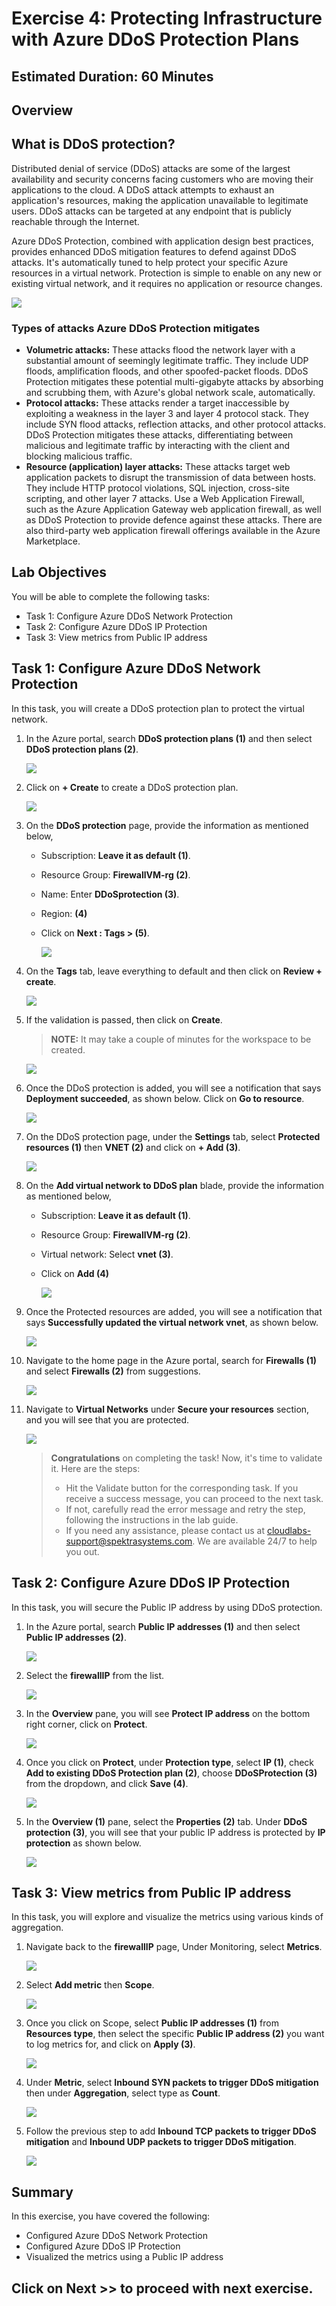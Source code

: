 # Exercise 4: Protecting Infrastructure with Azure DDoS Protection Plans

## Estimated Duration: 60 Minutes

## Overview

## What is DDoS protection?

Distributed denial of service (DDoS) attacks are some of the largest availability and security concerns facing customers who are moving their applications to the cloud. A DDoS attack attempts to exhaust an application's resources, making the application unavailable to legitimate users. DDoS attacks can be targeted at any endpoint that is publicly reachable through the Internet.

Azure DDoS Protection, combined with application design best practices, provides enhanced DDoS mitigation features to defend against DDoS attacks. It's automatically tuned to help protect your specific Azure resources in a virtual network. Protection is simple to enable on any new or existing virtual network, and it requires no application or resource changes.

  ![](images/ddos.png)

### Types of attacks Azure DDoS Protection mitigates

- **Volumetric attacks:** These attacks flood the network layer with a substantial amount of seemingly legitimate traffic. They include UDP floods, amplification floods, and other spoofed-packet floods. DDoS Protection mitigates these potential multi-gigabyte attacks by absorbing and scrubbing them, with Azure's global network scale, automatically.
- **Protocol attacks:** These attacks render a target inaccessible by exploiting a weakness in the layer 3 and layer 4 protocol stack. They include SYN flood attacks, reflection attacks, and other protocol attacks. DDoS Protection mitigates these attacks, differentiating between malicious and legitimate traffic by interacting with the client and blocking malicious traffic.
- **Resource (application) layer attacks:** These attacks target web application packets to disrupt the transmission of data between hosts. They include HTTP protocol violations, SQL injection, cross-site scripting, and other layer 7 attacks. Use a Web Application Firewall, such as the Azure Application Gateway web application firewall, as well as DDoS Protection to provide defence against these attacks. There are also third-party web application firewall offerings available in the Azure Marketplace.

## Lab Objectives

You will be able to complete the following tasks:

- Task 1: Configure Azure DDoS Network Protection
- Task 2: Configure Azure DDoS IP Protection
- Task 3: View metrics from Public IP address
  
## Task 1: Configure Azure DDoS Network Protection

In this task, you will create a DDoS protection plan to protect the virtual network.

1. In the Azure portal, search **DDoS protection plans (1)** and then select **DDoS protection plans (2)**.
 
   ![](images/ddos1.png)
 
1. Click on **+ Create** to create a DDoS protection plan.
 
    ![](images/ddos2.png)
 
1. On the **DDoS protection** page, provide the information as mentioned below,

   - Subscription: **Leave it as default (1)**.

   - Resource Group: **FirewallVM-rg (2)**.

   - Name: Enter **DDoSprotection (3)**.

   - Region: **<inject key="Region" /> (4)**

   - Click on **Next : Tags > (5)**.
 
     ![](images/upd-024.png)
 
1. On the **Tags** tab, leave everything to default and then click on **Review + create**.
 
     ![](images/ddos4.png)
  
1. If the validation is passed, then click on **Create**.

    >**NOTE:** It may take a couple of minutes for the workspace to be created.

      ![](images/upd-010.png)
 
1. Once the DDoS protection is added, you will see a notification that says **Deployment succeeded**, as shown below. Click on **Go to resource**.

      ![](images/upd-011.png)
 
1. On the DDoS protection page, under the **Settings** tab, select **Protected resources (1)** then **VNET (2)** and click on **+ Add (3)**.
 
      ![](images/infra-app-security-lab1-040.png)

1. On the **Add virtual network to DDoS plan** blade, provide the information as mentioned below,
    
    - Subscription: **Leave it as default (1)**.
    
    - Resource Group: **FirewallVM-rg (2)**.
    
    - Virtual network: Select **vnet (3)**.
    
    - Click on **Add (4)**
   
      ![](images/upd-012.png)
 
1. Once the Protected resources are added, you will see a notification that says **Successfully updated the virtual network vnet**, as shown below.
 
      ![](images/ddos9.png)
 
1. Navigate to the home page in the Azure portal, search for **Firewalls (1)** and select **Firewalls (2)** from suggestions.
 
    ![](images/infra-app-security-lab1-35.png)
 
1. Navigate to **Virtual Networks** under **Secure your resources** section, and you will see that you are protected.

    ![](images/infra-app-security-lab1-41.png)

   > **Congratulations** on completing the task! Now, it's time to validate it. Here are the steps:
   > - Hit the Validate button for the corresponding task. If you receive a success message, you can proceed to the next task. 
   > - If not, carefully read the error message and retry the step, following the instructions in the lab guide. 
   > - If you need any assistance, please contact us at cloudlabs-support@spektrasystems.com. We are available 24/7 to help you out.
 
   <validation step="d6923ba2-dfed-45e7-bedb-a5e206ea86c0" />

## Task 2: Configure Azure DDoS IP Protection

In this task, you will secure the Public IP address by using DDoS protection.

1. In the Azure portal, search **Public IP addresses (1)** and then select **Public IP addresses (2)**.

    ![](images/a33.png)

1. Select the **firewallIP** from the list.

    ![](images/upd-38.png)

1. In the **Overview** pane, you will see **Protect IP address** on the bottom right corner, click on **Protect**.

    ![](images/upd-025.png)

1. Once you click on **Protect**, under **Protection type**, select **IP (1)**, check **Add to existing DDoS Protection plan (2)**, choose **DDoSProtection (3)** from the dropdown, and click **Save (4)**.

    ![](images/081025(9).png)

1. In the **Overview (1)** pane, select the **Properties (2)** tab. Under **DDoS protection (3)**, you will see that your public IP address is protected by **IP protection** as shown below.

    ![](images/081025(10).png)
    
## Task 3: View metrics from Public IP address

In this task, you will explore and visualize the metrics using various kinds of aggregation.

1. Navigate back to the **firewallIP** page, Under Monitoring, select **Metrics**.

    ![](images/infra-app-security-lab1-43.png)

1. Select **Add metric** then **Scope**.

    ![](images/E4T3S2.png)

1. Once you click on Scope, select **Public IP addresses (1)** from **Resources type**, then select the specific **Public IP address (2)** you want to log metrics for, and click on **Apply (3)**.

     ![](images/upd-014.png)

1. Under **Metric**, select **Inbound SYN packets to trigger DDoS mitigation** then under **Aggregation**, select type as **Count**.
  
     ![](images/a153.png)

1. Follow the previous step to add **Inbound TCP packets to trigger DDoS mitigation** and **Inbound UDP packets to trigger DDoS mitigation**. 

      ![](images/a154.png)
      
## Summary
 
In this exercise, you have covered the following:
  
- Configured Azure DDoS Network Protection
- Configured Azure DDoS IP Protection
- Visualized the metrics using a Public IP address

## Click on **Next >>** to proceed with next exercise.